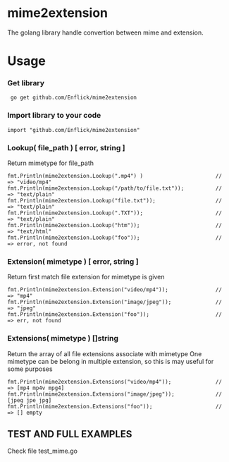 # mime2extension

The golang library handle convertion between mime and extension.


# Usage

### Get library

```
 go get github.com/Enflick/mime2extension
```

### Import library to your code

```
import "github.com/Enflick/mime2extension"

```


### Lookup( file_path ) [ error, string ]


Return mimetype for file_path

```
fmt.Println(mime2extension.Lookup(".mp4") )                       // => "video/mp4" 
fmt.Println(mime2extension.Lookup("/path/to/file.txt"));          // => "text/plain" 
fmt.Println(mime2extension.Lookup("file.txt"));                   // => "text/plain" 
fmt.Println(mime2extension.Lookup(".TXT"));                       // => "text/plain" 
fmt.Println(mime2extension.Lookup("htm"));                        // => "text/html" 
fmt.Println(mime2extension.Lookup("foo"));                        // => error, not found
```

### Extension( mimetype ) [ error, string ] 

Return first match file extension for mimetype is given

```
fmt.Println(mime2extension.Extension("video/mp4"));               // => "mp4" 
fmt.Println(mime2extension.Extension("image/jpeg"));              // => "jpeg" 
fmt.Println(mime2extension.Extension("foo"));                     // => err, not found
```

### Extensions( mimetype ) []string

Return the array of all file extensions associate with mimetype
One mimetype can be belong in multiple extension, so this is may useful for some purposes

```
fmt.Println(mime2extension.Extensions("video/mp4"));              // => [mp4 mp4v mpg4]
fmt.Println(mime2extension.Extensions("image/jpeg"));             // [jpeg jpe jpg]
fmt.Println(mime2extension.Extensions("foo"));                    // => [] empty
```

## TEST AND FULL EXAMPLES

Check file test_mime.go 
